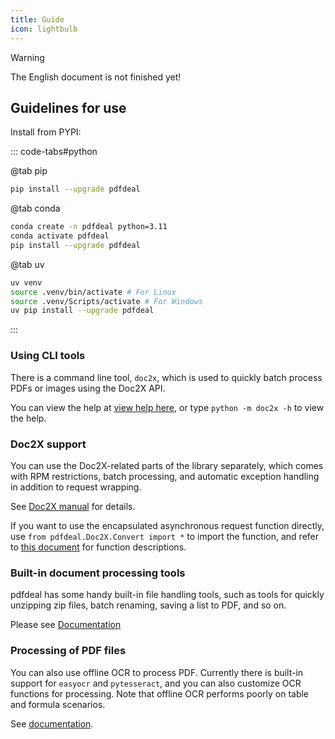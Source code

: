 ```yaml
---
title: Guide
icon: lightbulb
---
```


> [!warning]
> The English document is not finished yet!

## Guidelines for use

Install from PYPI:

::: code-tabs#python

@tab pip

```bash
pip install --upgrade pdfdeal
```

@tab conda

```bash
conda create -n pdfdeal python=3.11
conda activate pdfdeal
pip install --upgrade pdfdeal
```

@tab uv

```bash
uv venv
source .venv/bin/activate # For Linux
source .venv/Scripts/activate # For Windows
uv pip install --upgrade pdfdeal
```

:::

### Using CLI tools

There is a command line tool, `doc2x`, which is used to quickly batch process PDFs or images using the Doc2X API.

You can view the help at [view help here](CLI/README.md), or type `python -m doc2x -h` to view the help.

### Doc2X support

You can use the Doc2X-related parts of the library separately, which comes with RPM restrictions, batch processing, and automatic exception handling in addition to request wrapping.

See [Doc2X manual](Doc2X/README.md) for details.

If you want to use the encapsulated asynchronous request function directly, use `from pdfdeal.Doc2X.Convert import *` to import the function, and refer to [this document](https://github.com/NoEdgeAI/pdfdeal/blob/main/src/pdfdeal/Doc2X/Convert.py) for function descriptions.

### Built-in document processing tools

pdfdeal has some handy built-in file handling tools, such as tools for quickly unzipping zip files, batch renaming, saving a list to PDF, and so on.

Please see [Documentation](Tools/README.md)

### Processing of PDF files

You can also use offline OCR to process PDF. Currently there is built-in support for `easyocr` and `pytesseract`, and you can also customize OCR functions for processing. Note that offline OCR performs poorly on table and formula scenarios.

See [documentation](pdfdeal/README.md).